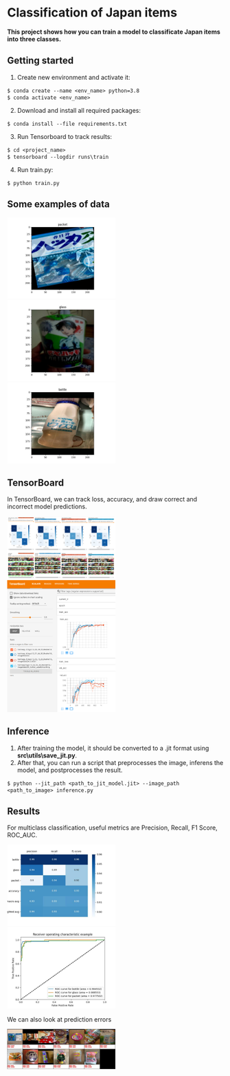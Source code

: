 # Classification of Japan items

**This project shows how you can train a model to classificate Japan items into three classes.**

## Getting started

1. Create new environment and activate it:
```
$ conda create --name <env_name> python=3.8
$ conda activate <env_name>
```
2. Download and install all required packages:
```
$ conda install --file requirements.txt
```
3. Run Tensorboard to track results:
```
$ cd <project_name>
$ tensorboard --logdir runs\train
```
4. Run train.py:
```
$ python train.py
```

## Some examples of data

<img src="./docs/1.jpg" width="50%" />
<img src="./docs/6.jpg" width="50%" />
<img src="./docs/20.jpg" width="50%" />

## TensorBoard

In TensorBoard, we can track loss, accuracy, and draw correct and incorrect model predictions.

<img src="./docs/chrome_pyEWXcuZgi.png" width="50%" />
<img src="./docs/chrome_WHBwPgOII3.png" width="50%" />

## Inference

1. After training the model, it should be converted to a .jit format using **src\utils\save_jit.py**.
2. After that, you can run a script that preprocesses the image, inferens the model, and postprocesses the result.
```
$ python --jit_path <path_to_jit_model.jit> --image_path <path_to_image> inference.py
```

## Results

For multiclass classification, useful metrics are Precision, Recall, F1 Score, ROC_AUC.

<img src="./docs/clf_report.jpg" width="50%" />
<img src="./docs/roc.jpg" width="50%" />

We can also look at prediction errors

<img src="./docs/prediction_errors.jpg" width="50%" />